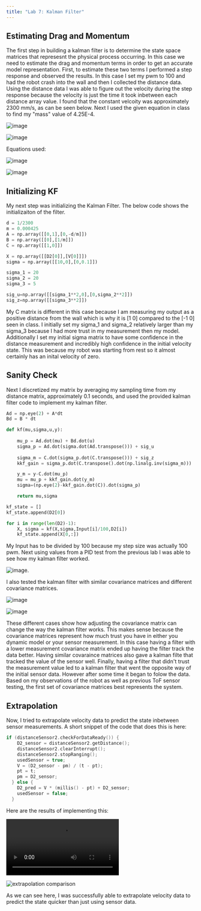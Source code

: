 ```yaml
---
title: "Lab 7: Kalman Filter"
---
```


## Estimating Drag and Momentum

The first step in building a kalman filter is to determine the state space matrices that represesnt the physical process occurring. In this case we need to estimate the drag and momentum terms in order to get an accurate model representation. First, to estimate these two terms I performed a step response and observed the results. In this case I set my pwm to 100 and had the robot crash into the wall and then I collected the distance data. Using the distance data I was able to figure out the velocity during the step response because the velocity is just the time it took inbetween each distance array value. I found that the constant velcoity was approximately 2300 mm/s, as can be seen below. Next I used the given equation in class to find my "mass" value of 4.25E-4. 


![image](https://user-images.githubusercontent.com/123790450/228410750-0de1a454-4d8e-4a01-9336-769d0f753831.png)

![image](https://user-images.githubusercontent.com/123790450/228410770-16e0962c-8d66-44ad-9628-d43cda556326.png)

Equations used:

![image](https://user-images.githubusercontent.com/123790450/228410946-5a6f8e27-c7fa-4a4c-a542-ba0b901c8882.png)

![image](https://user-images.githubusercontent.com/123790450/228410979-93c5cd06-c87e-463a-876d-3a9e3e342104.png)



## Initializing KF

My next step was initializing the Kalman Filter. The below code shows the initializaiton of the filter.

``` python
d = 1/2300
m = 0.000425
A = np.array([[0,1],[0,-d/m]])
B = np.array([[0],[1/m]])
C = np.array([[1,0]])

X = np.array([[D2[0]],[V[0]]])
sigma = np.array([[10,0],[0,0.1]])

sigma_1 = 20
sigma_2 = 20
sigma_3 = 5

sig_u=np.array([[sigma_1**2,0],[0,sigma_2**2]])
sig_z=np.array([[sigma_3**2]])
```
My C matrix is different in this case because I am measuring my output as a positive distance from the wall which is why it is \[1 0] compared to the \[-1 0] seen in class. I initially set my sigma_1 and sigma_2 relatively larger than my sigma_3 because I had more trust in my measurement then my model. Additionally I set my initial sigma matrix to have some confidence in the distance measurement and incredibly high confidence in the initial velocity state. This was because my robot was starting from rest so it almost certainly has an inital velocity of zero.

## Sanity Check
Next I discretized my matrix by averaging my sampling time from my distance matrix, approximately 0.1 seconds, and used the provided kalman filter code to implement my kalman filter.

``` python
Ad = np.eye(2) + A*dt
Bd = B * dt

def kf(mu,sigma,u,y):
    
    mu_p = Ad.dot(mu) + Bd.dot(u) 
    sigma_p = Ad.dot(sigma.dot(Ad.transpose())) + sig_u
    
    sigma_m = C.dot(sigma_p.dot(C.transpose())) + sig_z
    kkf_gain = sigma_p.dot(C.transpose().dot(np.linalg.inv(sigma_m)))

    y_m = y-C.dot(mu_p)
    mu = mu_p + kkf_gain.dot(y_m)    
    sigma=(np.eye(2)-kkf_gain.dot(C)).dot(sigma_p)

    return mu,sigma

kf_state = []
kf_state.append(D2[0])

for i in range(len(D2)-1):
    X, sigma = kf(X,sigma,Input[i]/100,D2[i])
    kf_state.append(X[0,:])

```
My Input has to be divided by 100 because my step size was actually 100 pwm. Next using values from a PID test from the previous lab I was able to see how my kalman filter worked.

![image](https://user-images.githubusercontent.com/123790450/228415118-ae2ab4db-e403-44f2-87b6-63b3896c294a.png).

I also tested the kalman filter with similar covariance matrices and different covariance matrices.

![image](https://user-images.githubusercontent.com/123790450/228415218-5a3709a1-70df-4c3b-b92f-b54af6635443.png)

![image](https://user-images.githubusercontent.com/123790450/228415289-19301833-6af9-4435-af92-e20f80381715.png)

These different cases show how adjusting the covariance matrix can change the way the kalman filter works. This makes sense because the covariance matrices represent how much trust you have in either you dynamic model or your sensor measurement. In this case having a filter with a lower measurement covariance matrix ended up having the filter track the data better. Having similar covaraince matrices also gave a kalman filte that tracked the value of the sensor well. Finally, having a filter that didn't trust the measurement value led to a kalman filter that went the opposite way of the initial sensor data. However after some time it began to folow the data. Based on my observations of the robot as well as previous ToF sensor testing, the first set of covariance matrices best represents the system.

## Extrapolation

Now, I tried to extrapolate velocity data to predict the state inbetween sensor measurements. A short snippet of the code that does this is here:
```c++
if (distanceSensor2.checkForDataReady()) {
    D2_sensor = distanceSensor2.getDistance();
    distanceSensor2.clearInterrupt();
    distanceSensor2.stopRanging();
    usedSensor = true;
    V = (D2_sensor - pm) / (t - pt);
    pt = t;
    pm = D2_sensor;
  } else {
    D2_pred = V * (millis() - pt) + D2_sensor;
    usedSensor = false;
  }
```
Here are the results of implementing this:

<video src = "https://user-images.githubusercontent.com/123790450/228416431-6141e1a9-ec61-438e-a03a-77839deea263.MOV" controls = controls style="max-width:730px;"></video>

![extrapolation comparison](https://user-images.githubusercontent.com/123790450/228416262-c47fd9e6-c066-4cfc-b443-d68570ef18c8.png)

As we can see here, I was successfully able to extrapolate velocity data to predict the state quicker than just using sensor data.

